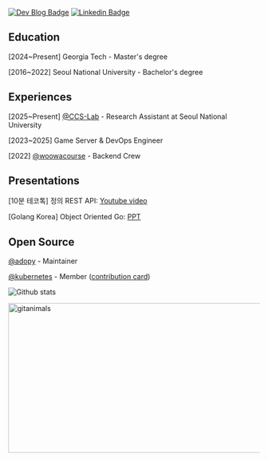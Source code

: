 [![Dev Blog Badge](http://img.shields.io/badge/-Dev%20blog-000000?style=flat-square&logo=github)](https://bugoverdose.github.io/) 
[![Linkedin Badge](https://img.shields.io/badge/-LinkedIn-blue?style=flat-square&logo=Linkedin&logoColor=white)](https://www.linkedin.com/in/jinwoo-jeong-ab284420b/)

## Education

[2024~Present] Georgia Tech - Master's degree

[2016~2022] Seoul National University - Bachelor's degree

## Experiences

[2025~Present] [@CCS-Lab](https://github.com/CCS-Lab) - Research Assistant at Seoul National University

[2023~2025] Game Server & DevOps Engineer 
<!-- [2023~2025] [@devsisters](https://github.com/devsisters) - [CookieRun](https://game.devsisters.com/en/cookierun/) Game Server & DevOps Engineer  -->

[2022] [@woowacourse](https://github.com/woowacourse) - Backend Crew

## Presentations

[10분 테코톡] 정의 REST API: [Youtube video](https://www.youtube.com/watch?v=Nxi8Ur89Akw)

[Golang Korea] Object Oriented Go: [PPT](./정진우_Object_Oriented_Go.pdf)

## Open Source

[@adopy](https://github.com/adopy) - Maintainer

[@kubernetes](https://github.com/kubernetes) - Member ([contribution card](https://contribcard.clotributor.dev/bugoverdose))

<!--
## Toy Projects

**Maze Runner**
- Escape from a maze that is randomly generated with a DFS algorithm.
- [Play on Web](https://bugoverdose.github.io/maze-runner/)

**MyS3**
- Image hosting server using local file system with optimization.
- [Read & Download](https://github.com/bugoverdose/MyS3)

**YAIL**: Yet Another Interpreted Language
- Simple programming language built with Go.
- [Check the Doc & Download for Mac](https://github.com/bugoverdose/yail) 

**Blog**
- Custom dev blog built with Gatsby (without any templates). 
- [Check the Website](https://bugoverdose.github.io/)

**Mini Chrome**
- Light-weight web browser supporting multiple process.
- [Download for Mac](https://bugoverdose.github.io/mini-chrome/)

**grep-rs**
- Simple command line application buit with Rust.
- [Check the Doc & Download for Mac](https://github.com/bugoverdose/grep-rs)
-->
![Github stats](https://github-readme-stats-2au6xwid3-bugoverdose.vercel.app/api?username=bugoverdose&count_private=true&show_icons=true)

<a href="https://www.gitanimals.org/">
      <img
        src="https://render.gitanimals.org/guilds/728239453192881525/draw"
        width="600"
        height="300"
        alt="gitanimals"
      />
    </a>
